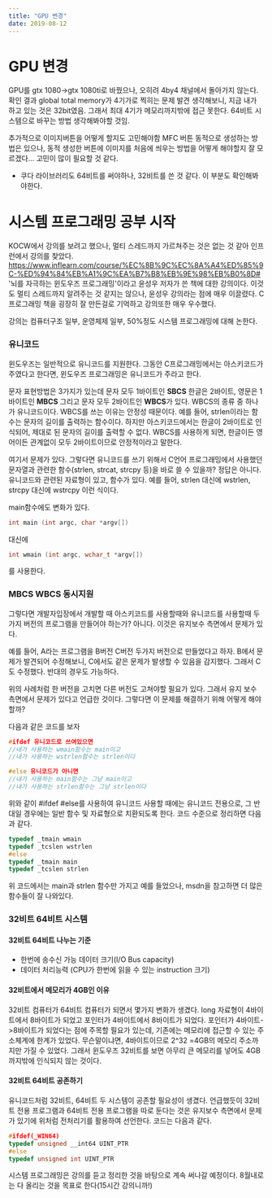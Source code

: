```yaml
---
title: "GPU 변경"
date: 2019-08-12
---
```


GPU 변경
==============

GPU를 gtx 1080->gtx 1080ti로 바꿨으나, 오히려 4by4 채널에서 돌아가지 않는다.
확인 결과 global total memory가 4기가로 찍히는 문제 발견
생각해보니, 지금 내가 하고 있는 것은 32bit였음. 그래서 최대 4기가 메모리까지밖에 접근 못한다.
64비트 시스템으로 바꾸는 방법 생각해봐야할 것임.

추가적으로 이미지버튼을 어떻게 할지도 고민해야함
MFC 버튼 동적으로 생성하는 방법은 있으나, 동적 생성한 버튼에 이미지를 처음에 씌우는 방법을 어떻게 해야할지 잘 모르겠다...
고민이 많이 필요할 것 같다.

+ 쿠다 라이브러리도 64비트를 써야하나, 32비트를 쓴 것 같다. 이 부분도 확인해봐야한다.


시스템 프로그래밍 공부 시작
=============
KOCW에서 강의를 보려고 했으나, 멀티 스레드까지 가르쳐주는 것은 없는 것 같아 인프런에서 강의를 찾았다.
<https://www.inflearn.com/course/%EC%8B%9C%EC%8A%A4%ED%85%9C-%ED%94%84%EB%A1%9C%EA%B7%B8%EB%9E%98%EB%B0%8D#>
'뇌를 자극하는 윈도우즈 프로그래밍'이라고 윤성우 저자가 쓴 책에 대한 강의이다.
이것도 멀티 스레드까지 알려주는 것 같지는 않으나, 윤성우 강의라는 점에 매우 이끌렸다.
C프로그래밍 책을 굉장히 잘 만든걸로 기억하고 강의또한 매우 우수했다.


강의는 컴퓨터구조 일부, 운영체제 일부, 50%정도 시스템 프로그래밍에 대해 논한다.

### 유니코드
윈도우즈는 일반적으로 유니코드를 지원한다.
그동안 C프로그래밍에서는 아스키코드가 주였다고 한다면, 윈도우즈 프로그래밍은 유니코드가 주라고 한다.

문자 표현방법은 3가지가 있는데 문자 모두 1바이트인 **SBCS** 한글은 2바이트, 영문은 1바이트인 **MBCS** 그리고 문자 모두 2바이트인 **WBCS**가 있다.
WBCS의 종류 중 하나가 유니코드이다. WBCS를 쓰는 이유는 안정성 때문이다. 예를 들어, strlen이라는 함수는 문자의 길이를 출력하는 함수이다. 
하지만 아스키코드에서는 한글이 2바이트로 인식되어, 제대로 된 문자의 길이를 출력할 수 없다. WBCS를 사용하게 되면, 한글이든 영어이든 관계없이 
모두 2바이트이므로 안정적이라고 말한다.

여기서 문제가 있다. 그렇다면 유니코드를 쓰기 위해서 C언어 프로그래밍에서 사용했던 문자열과 관련한 함수(strlen, strcat, strcpy 등)을 바로 쓸 수 있을까?
정답은 아니다. 유니코드와 관련된 자료형이 있고, 함수가 있다.
예를 들어, strlen 대신에 wstrlen, strcpy 대신에 wstrcpy 이런 식이다.

main함수에도 변화가 있다.

~~~C++
int main (int argc, char *argv[]) 
~~~

대신에

~~~C++
int wmain (int argc, wchar_t *argv[]) 
~~~

를 사용한다.


### MBCS WBCS 동시지원
그렇다면 개발자입장에서 개발할 때 아스키코드를 사용할때와 유니코드를 사용할때 두 가지 버전의 프로그램을 만들어야 하는가?
아니다. 이것은 유지보수 측면에서 문제가 있다.

예를 들어, A라는 프로그램을 B버전 C버전 두가지 버전으로 만들었다고 하자.
B에서 문제가 발견되어 수정해보니, C에서도 같은 문제가 발생할 수 있음을 감지했다.
그래서 C도 수정했다. 반대의 경우도 가능하다.

위의 사례처럼 한 버전을 고치면 다른 버전도 고쳐야할 필요가 있다. 그래서 유지 보수 측면에서 문제가 있다고 언급한 것이다.
그렇다면 이 문제를 해결하기 위해 어떻게 해야할까?

다음과 같은 코드를 보자

~~~C++
#ifdef 유니코드로 쓰여있으면
//내가 사용하는 wmain함수는 main이고
//내가 사용하는 wstrlen함수는 strlen이다

#else 유니코드가 아니면
//내가 사용하는 main함수는 그냥 main이고
//내가 사용하는 strlen함수는 그냥 strlen이다
~~~

위와 같이 #ifdef #else를 사용하여 유니코드 사용할 때에는 유니코드 전용으로, 그 반대일 경우에는 일반 함수 및 자료형으로 치환되도록 한다.
코드 수준으로 정리하면 다음과 같다.

~~~C++
typedef _tmain wmain
typedef _tcslen wstrlen
#else
typedef _tmain main
typedef _tcslen strlen
~~~

위 코드에서는 main과 strlen 함수만 가지고 예를 들었으나, msdn을 참고하면 더 많은 함수들이 잘 나와있다.



### 32비트 64비트 시스템
#### 32비트 64비트 나누는 기준
+ 한번에 송수신 가능 데이터 크기(I/O Bus capacity)
+ 데이터 처리능력 (CPU가 한번에 읽을 수 있는 instruction 크기)

#### 32비트에서 메모리가 4GB인 이유
32비트 컴퓨터가 64비트 컴퓨터가 되면서 몇가지 변화가 생겼다.
long 자료형이 4바이트에서 8바이트가 되었고 포인터가 4바이트에서 8바이트가 되었다.
포인터가 4바이트->8바이트가 되었다는 점에 주목할 필요가 있는데, 기존에는 메모리에 접근할 수 있는 주소체계에 한계가 있었다.
무슨말이냐면, 4바이트이므로 2^32 =4GB의 메모리 주소까지만 가질 수 있었다.
그래서 윈도우즈 32비트를 보면 아무리 큰 메모리를 넣어도 4GB까지밖에 인식되지 않는 것이다.

#### 32비트 64비트 공존하기
유니코드처럼 32비트, 64비트 두 시스템이 공존할 필요성이 생겼다.
언급했듯이 32비트 전용 프로그램과 64비트 전용 프로그램을 따로 둔다는 것은 유지보수 측면에서 문제가 있기에
위처럼 전처리기를 활용하여 선언한다.
코드는 다음과 같다.

~~~C++
#ifdef(_WIN64)
typedef unsigned __int64 UINT_PTR
#else
typedef unsigned int UINT_PTR
~~~

시스템 프로그래밍은 강의를 듣고 정리한 것을 바탕으로 계속 써나갈 예정이다. 8월내로는 다 올리는 것을 목표로 한다(15시간 강의니까!)
